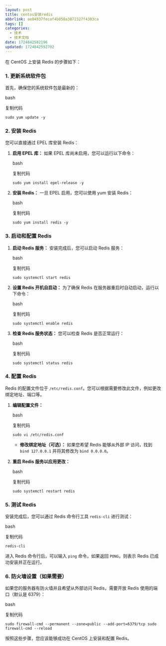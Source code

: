 ```yaml
---
layout: post
title: centos安装redis
abbrlink: ae04937fecaf4b858a3872327f4303ca
tags: []
categories:
  - 技术
  - 技术文档
date: 1724842582196
updated: 1724842592702
---
```


在 CentOS 上安装 Redis 的步骤如下：

### 1. 更新系统软件包

首先，确保您的系统软件包是最新的：

bash

复制代码

`sudo yum update -y`

### 2. 安装 Redis

您可以直接通过 EPEL 库安装 Redis：

1. **启用 EPEL 库：** 如果 EPEL 库尚未启用，您可以运行以下命令：

   bash

   复制代码

   `sudo yum install epel-release -y`

2. **安装 Redis：** 一旦 EPEL 启用，您可以使用 yum 安装 Redis：

   bash

   复制代码

   `sudo yum install redis -y`

### 3. 启动和配置 Redis

1. **启动 Redis 服务：** 安装完成后，您可以启动 Redis 服务：

   bash

   复制代码

   `sudo systemctl start redis`

2. **设置 Redis 开机自启动：** 为了确保 Redis 在服务器重启时自动启动，运行以下命令：

   bash

   复制代码

   `sudo systemctl enable redis`

3. **检查 Redis 服务状态：** 您可以检查 Redis 是否正常运行：

   bash

   复制代码

   `sudo systemctl status redis`

### 4. 配置 Redis

Redis 的配置文件位于 `/etc/redis.conf`。您可以根据需要修改此文件，例如更改绑定地址、端口等。

1. **编辑配置文件：**

   bash

   复制代码

   `sudo vi /etc/redis.conf`

   - **修改绑定地址（可选）：** 如果您希望 Redis 能够从外部 IP 访问，找到 `bind 127.0.0.1` 并将其修改为 `bind 0.0.0.0`。
2. **重启 Redis 服务以应用更改：**

   bash

   复制代码

   `sudo systemctl restart redis`

### 5. 测试 Redis

安装完成后，您可以通过 Redis 命令行工具 `redis-cli` 进行测试：

bash

复制代码

`redis-cli`

进入 Redis 命令行后，可以输入 `ping` 命令，如果返回 `PONG`，则表示 Redis 已成功安装并正在运行。

### 6. 防火墙设置（如果需要）

如果您的服务器有防火墙并且希望从外部访问 Redis，需要开放 Redis 使用的端口（默认是 6379）：

bash

复制代码

`sudo firewall-cmd --permanent --zone=public --add-port=6379/tcp sudo firewall-cmd --reload`

按照这些步骤，您应该能够成功在 CentOS 上安装和配置 Redis。
